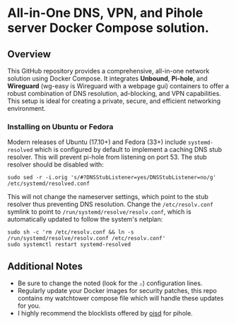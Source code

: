 # All-in-One DNS, VPN, and Pihole server Docker Compose solution.

## Overview
This GitHub repository provides a comprehensive, all-in-one network solution using Docker Compose. It integrates **Unbound**, **Pi-hole**, and **Wireguard** (wg-easy is Wireguard with a webpage gui) containers to offer a robust combination of DNS resolution, ad-blocking, and VPN capabilities. This setup is ideal for creating a private, secure, and efficient networking environment.

### Installing on Ubuntu or Fedora
Modern releases of Ubuntu (17.10+) and Fedora (33+) include `systemd-resolved` which is configured by default to implement a caching DNS stub resolver. This will prevent pi-hole from listening on port 53. The stub resolver should be disabled with:
```
sudo sed -r -i.orig 's/#?DNSStubListener=yes/DNSStubListener=no/g' /etc/systemd/resolved.conf
```
This will not change the nameserver settings, which point to the stub resolver thus preventing DNS resolution. Change the `/etc/resolv.conf` symlink to point to `/run/systemd/resolve/resolv.conf`, which is automatically updated to follow the system's netplan:
```
sudo sh -c 'rm /etc/resolv.conf && ln -s /run/systemd/resolve/resolv.conf /etc/resolv.conf'
sudo systemctl restart systemd-resolved
```

## Additional Notes
- Be sure to change the noted (look for the `⚠️`) configuration lines.
- Regularly update your Docker images for security patches, this repo contains my watchtower compose file which will handle these updates for you.
- I highly recommend the blocklists offered by [oisd](https://oisd.nl/setup) for pihole.

